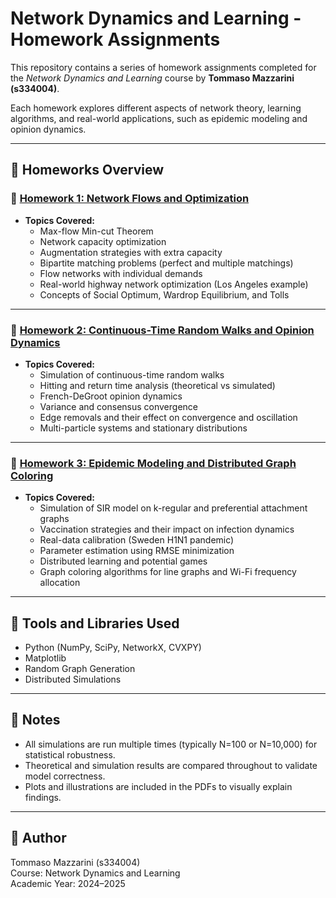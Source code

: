 # Network Dynamics and Learning - Homework Assignments

This repository contains a series of homework assignments completed for the _Network Dynamics and Learning_ course by **Tommaso Mazzarini (s334004)**.

Each homework explores different aspects of network theory, learning algorithms, and real-world applications, such as epidemic modeling and opinion dynamics.

---

## 📁 Homeworks Overview

### 📘 [Homework 1: Network Flows and Optimization](./Homework1.pdf)

- **Topics Covered:**
  - Max-flow Min-cut Theorem
  - Network capacity optimization
  - Augmentation strategies with extra capacity
  - Bipartite matching problems (perfect and multiple matchings)
  - Flow networks with individual demands
  - Real-world highway network optimization (Los Angeles example)
  - Concepts of Social Optimum, Wardrop Equilibrium, and Tolls

---

### 📘 [Homework 2: Continuous-Time Random Walks and Opinion Dynamics](./Homework2.pdf)

- **Topics Covered:**
  - Simulation of continuous-time random walks
  - Hitting and return time analysis (theoretical vs simulated)
  - French-DeGroot opinion dynamics
  - Variance and consensus convergence
  - Edge removals and their effect on convergence and oscillation
  - Multi-particle systems and stationary distributions

---

### 📘 [Homework 3: Epidemic Modeling and Distributed Graph Coloring](./Homework3.pdf)

- **Topics Covered:**
  - Simulation of SIR model on k-regular and preferential attachment graphs
  - Vaccination strategies and their impact on infection dynamics
  - Real-data calibration (Sweden H1N1 pandemic)
  - Parameter estimation using RMSE minimization
  - Distributed learning and potential games
  - Graph coloring algorithms for line graphs and Wi-Fi frequency allocation

---

## 🧠 Tools and Libraries Used

- Python (NumPy, SciPy, NetworkX, CVXPY)
- Matplotlib
- Random Graph Generation
- Distributed Simulations

---

## 📝 Notes

- All simulations are run multiple times (typically N=100 or N=10,000) for statistical robustness.
- Theoretical and simulation results are compared throughout to validate model correctness.
- Plots and illustrations are included in the PDFs to visually explain findings.

---

## 📧 Author

Tommaso Mazzarini (s334004)  
Course: Network Dynamics and Learning  
Academic Year: 2024–2025
